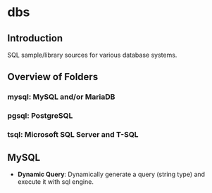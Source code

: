 # dbs

## Introduction
SQL sample/library sources for various database systems.

## Overview of Folders

### **mysql**: MySQL and/or MariaDB
### **pgsql**: PostgreSQL
### **tsql**: Microsoft SQL Server and T-SQL

## MySQL

- **Dynamic Query**: Dynamically generate a query (string type) and execute it with sql engine.
